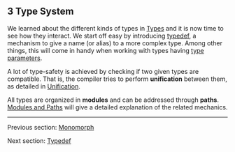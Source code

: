 ## 3 Type System

We learned about the different kinds of types in [Types](2-Types.md) and it is now time to see how they interact. We start off easy by introducing [typedef](3.1-Typedef.md), a mechanism to give a name (or alias) to a more complex type. Among other things, this will come in handy when working with types having [type parameters](3.2-Type_Parameters.md).

A lot of type-safety is achieved by checking if two given types are compatible. That is, the compiler tries to perform **unification** between them, as detailed in [Unification](3.5-Unification.md).

All types are organized in **modules** and can be addressed through **paths**. [Modules and Paths](3.7-Modules_and_Paths.md) will give a detailed explanation of the related mechanics.

---

Previous section: [Monomorph](2.9-Monomorph.md)

Next section: [Typedef](3.1-Typedef.md)